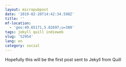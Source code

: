 ```yaml
---
layout: micropubpost
date: '2019-02-20T14:42:34.598Z'
title: ''
mf-location:
  - 'geo:49.65171,5.82697;u=380'
tags: jekyll quill indieweb
slug: '52954'
lang: en
category: social
---
```

Hopefully this will be the first post sent to Jekyll from Quill
